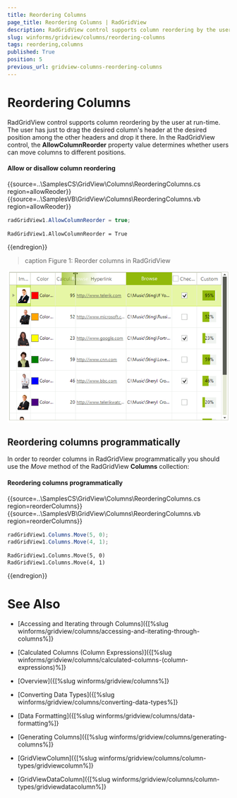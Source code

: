 ```yaml
---
title: Reordering Columns
page_title: Reordering Columns | RadGridView
description: RadGridView control supports column reordering by the user at run-time. 
slug: winforms/gridview/columns/reordering-columns
tags: reordering,columns
published: True
position: 5
previous_url: gridview-columns-reordering-columns
---
```


# Reordering Columns


RadGridView control supports column reordering by the user at run-time. The user has just to drag the desired column's header at the desired position among the other headers and drop it there. In the RadGridView control, the __AllowColumnReorder__ property value determines whether users can move columns to different positions.

#### Allow or disallow column reordering

{{source=..\SamplesCS\GridView\Columns\ReorderingColumns.cs region=allowReoder}} 
{{source=..\SamplesVB\GridView\Columns\ReorderingColumns.vb region=allowReoder}} 

````C#
radGridView1.AllowColumnReorder = true;

````
````VB.NET
RadGridView1.AllowColumnReorder = True

````

{{endregion}}

>caption Figure 1: Reorder columns in RadGridView

![gridview-columns-reordering-columns 001](images/gridview-columns-reordering-columns001.png)

## Reordering columns programmatically

In order to reorder columns in RadGridView programmatically you should use the *Move* method of the RadGridView __Columns__ collection:

#### Reordering columns programmatically

{{source=..\SamplesCS\GridView\Columns\ReorderingColumns.cs region=reorderColumns}} 
{{source=..\SamplesVB\GridView\Columns\ReorderingColumns.vb region=reorderColumns}} 

````C#
radGridView1.Columns.Move(5, 0);
radGridView1.Columns.Move(4, 1);

````
````VB.NET
RadGridView1.Columns.Move(5, 0)
RadGridView1.Columns.Move(4, 1)

````

{{endregion}}
# See Also
* [Accessing and Iterating through Columns]({[%slug winforms/gridview/columns/accessing-and-iterating-through-columns%]}

* [Calculated Columns (Column Expressions)]({[%slug winforms/gridview/columns/calculated-columns-(column-expressions)%]}

* [Overview]({[%slug winforms/gridview/columns%]}

* [Converting Data Types]({[%slug winforms/gridview/columns/converting-data-types%]}

* [Data Formatting]({[%slug winforms/gridview/columns/data-formatting%]}

* [Generating Columns]({[%slug winforms/gridview/columns/generating-columns%]}

* [GridViewColumn]({[%slug winforms/gridview/columns/column-types/gridviewcolumn%]}

* [GridViewDataColumn]({[%slug winforms/gridview/columns/column-types/gridviewdatacolumn%]}

